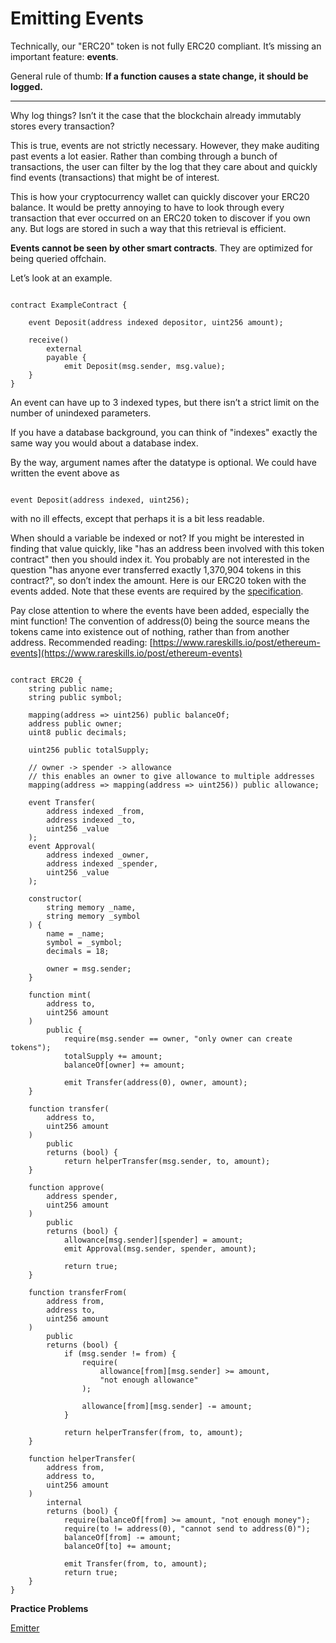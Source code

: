 # Emitting Events

Technically, our "ERC20" token is not fully ERC20 compliant. It’s missing an important feature: **events**.

General rule of thumb: **If a function causes a state change, it should be logged.**

****

Why log things? Isn’t it the case that the blockchain already immutably stores every transaction?

This is true, events are not strictly necessary. However, they make auditing past events a lot easier. Rather than combing through a bunch of transactions, the user can filter by the log that they care about and quickly find events (transactions) that might be of interest.

This is how your cryptocurrency wallet can quickly discover your ERC20 balance. It would be pretty annoying to have to look through every transaction that ever occurred on an ERC20 token to discover if you own any. But logs are stored in such a way that this retrieval is efficient.

**Events cannot be seen by other smart contracts**. They are optimized for being queried offchain.

Let’s look at an example.

```solidity

contract ExampleContract {

    event Deposit(address indexed depositor, uint256 amount);

    receive() 
        external 
        payable {
            emit Deposit(msg.sender, msg.value);
    }
}

```

An event can have up to 3 indexed types, but there isn’t a strict limit on the number of unindexed parameters.

If you have a database background, you can think of "indexes" exactly the same way you would about a database index.

By the way, argument names after the datatype is optional. We could have written the event above as

```solidity

event Deposit(address indexed, uint256);
```

with no ill effects, except that perhaps it is a bit less readable.

When should a variable be indexed or not? If you might be interested in finding that value quickly, like "has an address been involved with this token contract" then you should index it. You probably are not interested in the question "has anyone ever transferred exactly 1,370,904 tokens in this contract?", so don’t index the amount. Here is our ERC20 token with the events added. Note that these events are required by the [specification](https://eips.ethereum.org/EIPS/eip-20).

Pay close attention to where the events have been added, especially the mint function! The convention of address(0) being the source means the tokens came into existence out of nothing, rather than from another address. Recommended reading: [https://www.rareskills.io/post/ethereum-events](https://www.rareskills.io/post/ethereum-events)

```solidity

contract ERC20 {
    string public name;
    string public symbol;

    mapping(address => uint256) public balanceOf;
    address public owner;
    uint8 public decimals;

    uint256 public totalSupply;

    // owner -> spender -> allowance
    // this enables an owner to give allowance to multiple addresses
    mapping(address => mapping(address => uint256)) public allowance;

    event Transfer(
        address indexed _from, 
        address indexed _to, 
        uint256 _value
    );
    event Approval(
        address indexed _owner, 
        address indexed _spender, 
        uint256 _value
    );

    constructor(
        string memory _name, 
        string memory _symbol
    ) {
        name = _name;
        symbol = _symbol;
        decimals = 18;

        owner = msg.sender;
    }

    function mint(
        address to, 
        uint256 amount
    ) 
        public {
            require(msg.sender == owner, "only owner can create tokens");
            totalSupply += amount;
            balanceOf[owner] += amount;

            emit Transfer(address(0), owner, amount);
    }

    function transfer(
        address to, 
        uint256 amount
    ) 
        public 
        returns (bool) {
            return helperTransfer(msg.sender, to, amount);
    }

    function approve(
        address spender, 
        uint256 amount
    ) 
        public 
        returns (bool) {
            allowance[msg.sender][spender] = amount;
            emit Approval(msg.sender, spender, amount);

            return true;
    }

    function transferFrom(
        address from, 
        address to, 
        uint256 amount
    ) 
        public 
        returns (bool) {
            if (msg.sender != from) {
                require(
                    allowance[from][msg.sender] >= amount, 
                    "not enough allowance"
                );

                allowance[from][msg.sender] -= amount;
            }

            return helperTransfer(from, to, amount);
    }

    function helperTransfer(
        address from, 
        address to, 
        uint256 amount
    ) 
        internal 
        returns (bool) {
            require(balanceOf[from] >= amount, "not enough money");
            require(to != address(0), "cannot send to address(0)");
            balanceOf[from] -= amount;
            balanceOf[to] += amount;

            emit Transfer(from, to, amount);
            return true;
    }
}

```

**Practice Problems**

[Emitter](https://github.com/RareSkills/Solidity-Exercises/tree/main/Emitter)
